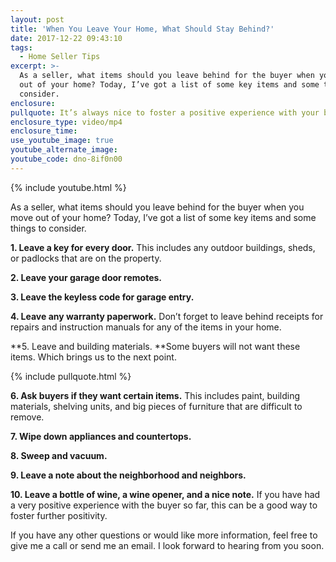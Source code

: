 ```yaml
---
layout: post
title: 'When You Leave Your Home, What Should Stay Behind?'
date: 2017-12-22 09:43:10
tags:
  - Home Seller Tips
excerpt: >-
  As a seller, what items should you leave behind for the buyer when you move
  out of your home? Today, I’ve got a list of some key items and some things to
  consider.
enclosure:
pullquote: It’s always nice to foster a positive experience with your buyer.
enclosure_type: video/mp4
enclosure_time:
use_youtube_image: true
youtube_alternate_image:
youtube_code: dno-8if0n00
---
```



{% include youtube.html %}

As a seller, what items should you leave behind for the buyer when you move out of your home? Today, I’ve got a list of some key items and some things to consider.

**1. Leave a key for every door.** This includes any outdoor buildings, sheds, or padlocks that are on the property.

**2. Leave your garage door remotes.**

**3. Leave the keyless code for garage entry.**

**4. Leave any warranty paperwork.** Don’t forget to leave behind receipts for repairs and instruction manuals for any of the items in your home.

**5. Leave and building materials.&nbsp;**Some buyers will not want these items. Which brings us to the next point.

{% include pullquote.html %}

**6. Ask buyers if they want certain items.** This includes paint, building materials, shelving units, and big pieces of furniture that are difficult to remove.

**7. Wipe down appliances and countertops.**

**8. Sweep and vacuum.**

**9. Leave a note about the neighborhood and neighbors.**

**10. Leave a bottle of wine, a wine opener, and a nice note.** If you have had a very positive experience with the buyer so far, this can be a good way to foster further positivity.

If you have any other questions or would like more information, feel free to give me a call or send me an email. I look forward to hearing from you soon.